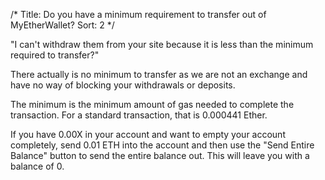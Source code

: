 /*
Title: Do you have a minimum requirement to transfer out of MyEtherWallet?
Sort: 2
*/

"I can't withdraw them from your site because it is less than the minimum required to transfer?"

<p>There actually is no minimum to transfer as we are not an exchange and have no way of blocking your withdrawals or deposits.</p>
<p>The minimum is the minimum amount of gas needed to complete the transaction. For a standard transaction, that is&nbsp;0.000441 Ether.&nbsp;</p>
<p>If you have 0.00X in your account and want to empty your account completely, send 0.01 ETH into the account and then use the "Send Entire Balance" button to send the entire balance out. This will leave you with a balance of 0.&nbsp;</p>